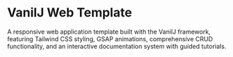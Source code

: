 # VanilJ Web Template
A responsive web application template built with the VanilJ framework, featuring Tailwind CSS styling, GSAP animations, comprehensive CRUD functionality, and an interactive documentation system with guided tutorials.
